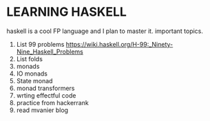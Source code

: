 # LEARNING HASKELL

haskell is a cool FP language and I plan to master it.
important topics.

1. List 99 problems https://wiki.haskell.org/H-99:_Ninety-Nine_Haskell_Problems
2. List folds
3. monads
4. IO monads
5. State monad
6. monad transformers
7. wrting effectful code
8. practice from hackerrank
9. read mvanier blog
